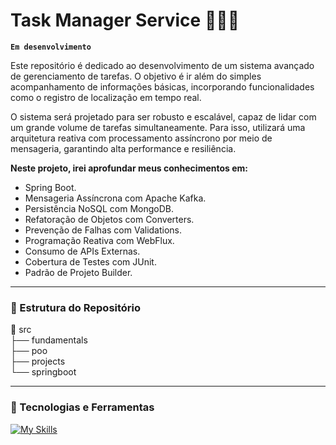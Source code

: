 # Task Manager Service 🧑🏽‍💻
**`Em desenvolvimento`**

Este repositório é dedicado ao desenvolvimento de um sistema avançado de gerenciamento de tarefas. O objetivo é ir além do simples acompanhamento de informações básicas, incorporando funcionalidades como o registro de localização em tempo real.

O sistema será projetado para ser robusto e escalável, capaz de lidar com um grande volume de tarefas simultaneamente. Para isso, utilizará uma arquitetura reativa com processamento assíncrono por meio de mensageria, garantindo alta performance e resiliência.

**Neste projeto, irei aprofundar meus conhecimentos em:**
<ul>
<li>Spring Boot.</li>
<li>Mensageria Assíncrona com Apache Kafka.</li>
<li>Persistência NoSQL com MongoDB.</li>
<li>Refatoração de Objetos com Converters.</li>
<li>Prevenção de Falhas com Validations.</li>
<li>Programação Reativa com WebFlux.</li>
<li>Consumo de APIs Externas.</li>
<li>Cobertura de Testes com JUnit.</li>
<li>Padrão de Projeto Builder.</li>
</ul>

---

### 📂 Estrutura do Repositório
📁 src<br>
├── fundamentals<br>
├── poo<br>
├── projects<br>
└── springboot<br>


--- 

### 🚀 Tecnologias e Ferramentas
[![My Skills](https://skillicons.dev/icons?i=java,spring,kafka,mongodb)](https://skillicons.dev)
